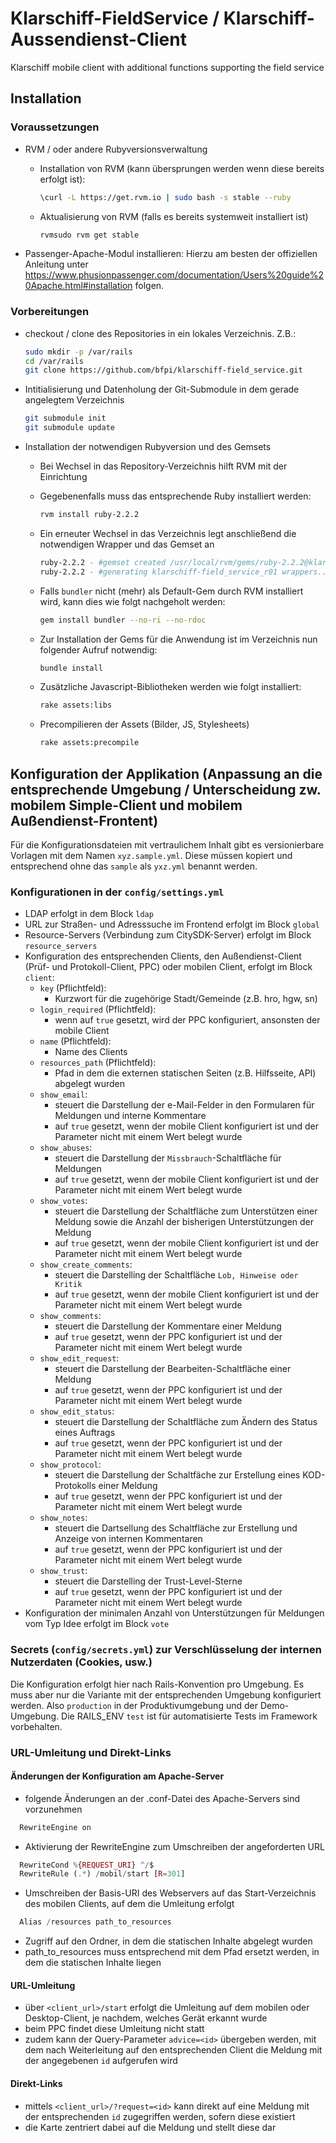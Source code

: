 # Klarschiff-FieldService / Klarschiff-Aussendienst-Client
Klarschiff mobile client with additional functions supporting the field service

## Installation
### Voraussetzungen
- RVM / oder andere Rubyversionsverwaltung
  - Installation von RVM (kann übersprungen werden wenn diese bereits erfolgt ist):
  
    ```bash
    \curl -L https://get.rvm.io | sudo bash -s stable --ruby
    ```
  - Aktualisierung von RVM (falls es bereits systemweit installiert ist)
  
    ```bash
    rvmsudo rvm get stable
    ```
- Passenger-Apache-Modul installieren:
  Hierzu am besten der offiziellen Anleitung unter https://www.phusionpassenger.com/documentation/Users%20guide%20Apache.html#installation folgen.
  
### Vorbereitungen
- checkout / clone des Repositories in ein lokales Verzeichnis. Z.B.:

  ```bash
  sudo mkdir -p /var/rails
  cd /var/rails
  git clone https://github.com/bfpi/klarschiff-field_service.git
  ```
- Intitialisierung und Datenholung der Git-Submodule in dem gerade angelegtem Verzeichnis

  ```bash
  git submodule init
  git submodule update
  ```
- Installation der notwendigen Rubyversion und des Gemsets
  - Bei Wechsel in das Repository-Verzeichnis hilft RVM mit der Einrichtung
  - Gegebenenfalls muss das entsprechende Ruby installiert werden:
  
    ```bash
    rvm install ruby-2.2.2
    ```
  - Ein erneuter Wechsel in das Verzeichnis legt anschließend die notwendigen Wrapper und das Gemset an
  
    ```bash
    ruby-2.2.2 - #gemset created /usr/local/rvm/gems/ruby-2.2.2@klarschiff-field_service_r01
    ruby-2.2.2 - #generating klarschiff-field_service_r01 wrappers................
    ```
  - Falls ```bundler``` nicht (mehr) als Default-Gem durch RVM installiert wird, kann dies wie folgt nachgeholt werden:
  
    ```bash
    gem install bundler --no-ri --no-rdoc
    ```
  - Zur Installation der Gems für die Anwendung ist im Verzeichnis nun folgender Aufruf notwendig:
  
    ```bash
    bundle install
    ```
  - Zusätzliche Javascript-Bibliotheken werden wie folgt installiert:
  
    ```bash
    rake assets:libs
    ```
  
  - Precompilieren der Assets (Bilder, JS, Stylesheets)
  
    ```bash
    rake assets:precompile
    ```

## Konfiguration der Applikation (Anpassung an die entsprechende Umgebung / Unterscheidung zw. mobilem Simple-Client und mobilem Außendienst-Frontent)
Für die Konfigurationsdateien mit vertraulichem Inhalt gibt es versionierbare Vorlagen mit dem Namen `xyz.sample.yml`. Diese müssen kopiert und entsprechend ohne das `sample` als `yxz.yml` benannt werden.

### Konfigurationen in der `config/settings.yml`
  - LDAP erfolgt in dem Block `ldap`
  - URL zur Straßen- und Adresssuche im Frontend erfolgt im Block `global`
  - Resource-Servers (Verbindung zum CitySDK-Server) erfolgt im Block `resource_servers`
  - Konfiguration des entsprechenden Clients, den Außendienst-Client (Prüf- und Protokoll-Client, PPC) oder mobilen Client, erfolgt im Block `client`:
    - `key` (Pflichtfeld):
      - Kurzwort für die zugehörige Stadt/Gemeinde (z.B. hro, hgw, sn)
    - `login_required` (Pflichtfeld): 
      - wenn auf `true` gesetzt, wird der PPC konfiguriert, ansonsten der mobile Client
    - `name` (Pflichtfeld):
      - Name des Clients
    - `resources_path` (Pflichtfeld):
      - Pfad in dem die externen statischen Seiten (z.B. Hilfsseite, API) abgelegt wurden
    - `show_email`: 
      - steuert die Darstellung der e-Mail-Felder in den Formularen für Meldungen und interne Kommentare
      - auf `true` gesetzt, wenn der mobile Client konfiguriert ist und der Parameter nicht mit einem Wert belegt wurde
    - `show_abuses`:
      - steuert die Darstellung der `Missbrauch`-Schaltfläche für Meldungen
      - auf `true` gesetzt, wenn der mobile Client konfiguriert ist und der Parameter nicht mit einem Wert belegt wurde
    - `show_votes`:
      - steuert die Darstellung der Schaltfläche zum Unterstützen einer Meldung sowie die Anzahl der bisherigen Unterstützungen der Meldung
      - auf `true` gesetzt, wenn der mobile Client konfiguriert ist und der Parameter nicht mit einem Wert belegt wurde
    - `show_create_comments`:
      - steuert die Darstelling der Schaltfläche `Lob, Hinweise oder Kritik`
      - auf `true` gesetzt, wenn der mobile Client konfiguriert ist und der Parameter nicht mit einem Wert belegt wurde
    - `show_comments`:
      - steuert die Darstellung der Kommentare einer Meldung
      - auf `true` gesetzt, wenn der PPC konfiguriert ist und der Parameter nicht mit einem Wert belegt wurde
    - `show_edit_request`:
      - steuert die Darstellung der Bearbeiten-Schaltfläche einer Meldung
      - auf `true` gesetzt, wenn der PPC konfiguriert ist und der Parameter nicht mit einem Wert belegt wurde
    - `show_edit_status`:
      - steuert die Darstellung der Schaltfläche zum Ändern des Status eines Auftrags
      - auf `true` gesetzt, wenn der PPC konfiguriert ist und der Parameter nicht mit einem Wert belegt wurde
    - `show_protocol`:
      - steuert die Darstellung der Schaltfäche zur Erstellung eines KOD-Protokolls einer Meldung
      - auf `true` gesetzt, wenn der PPC konfiguriert ist und der Parameter nicht mit einem Wert belegt wurde
    - `show_notes`:
      - steuert die Dartsellung des Schaltfläche zur Erstellung und Anzeige von internen Kommentaren
      - auf `true` gesetzt, wenn der PPC konfiguriert ist und der Parameter nicht mit einem Wert belegt wurde
    - `show_trust`:
      - steuert die Darstelling der Trust-Level-Sterne
      - auf `true` gesetzt, wenn der PPC konfiguriert ist und der Parameter nicht mit einem Wert belegt wurde
  - Konfiguration der minimalen Anzahl von Unterstützungen für Meldungen vom Typ Idee erfolgt im Block `vote`

### Secrets (`config/secrets.yml`) zur Verschlüsselung der internen Nutzerdaten (Cookies, usw.)
Die Konfiguration erfolgt hier nach Rails-Konvention pro Umgebung. Es muss aber nur die Variante mit der entsprechenden Umgebung konfiguriert werden. Also `production` in der Produktivumgebung und der Demo-Umgebung. Die RAILS_ENV `test` ist für automatisierte Tests im Framework vorbehalten.

### URL-Umleitung und Direkt-Links

#### Änderungen der Konfiguration am Apache-Server
- folgende Änderungen an der .conf-Datei des Apache-Servers sind vorzunehmen
```php
  RewriteEngine on
```
- Aktivierung der RewriteEngine zum Umschreiben der angeforderten URL
```php
  RewriteCond %{REQUEST_URI} ^/$
  RewriteRule (.*) /mobil/start [R=301]
```
- Umschreiben der Basis-URI des Webservers auf das Start-Verzeichnis des mobilen Clients, auf dem die Umleitung erfolgt

```php
  Alias /resources path_to_resources
```
- Zugriff auf den Ordner, in dem die statischen Inhalte abgelegt wurden
- path_to_resources muss entsprechend mit dem Pfad ersetzt werden, in dem die statischen Inhalte liegen

#### URL-Umleitung
- über `<client_url>/start` erfolgt die Umleitung auf dem mobilen oder Desktop-Client, je nachdem, welches Gerät erkannt wurde
- beim PPC findet diese Umleitung nicht statt
- zudem kann der Query-Parameter `advice=<id>` übergeben werden, mit dem nach Weiterleitung auf den entsprechenden Client die Meldung mit der angegebenen `id` aufgerufen wird

#### Direkt-Links
- mittels `<client_url>/?request=<id>` kann direkt auf eine Meldung mit der entsprechenden `id` zugegriffen werden, sofern diese existiert
- die Karte zentriert dabei auf die Meldung und stellt diese dar
